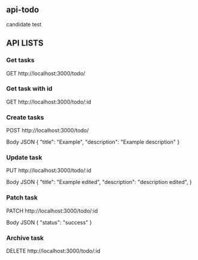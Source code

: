 ## api-todo
candidate test

## API LISTS

### Get tasks ###
GET http://localhost:3000/todo/


### Get task with id ###
GET http://localhost:3000/todo/:id


### Create tasks ###
POST http://localhost:3000/todo/

Body JSON {
	"title": "Example",
	"description": "Example description"
}


### Update task ###
PUT http://localhost:3000/todo/:id

Body JSON {
	"title": "Example edited",
	"description": "description edited",
}


### Patch task ###
PATCH http://localhost:3000/todo/:id

Body JSON {
	"status": "success"
}


### Archive task ###
DELETE http://localhost:3000/todo/:id